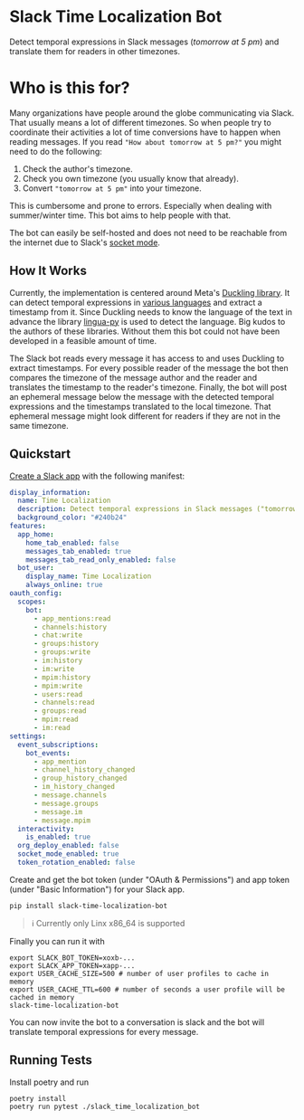 # Slack Time Localization Bot

Detect temporal expressions in Slack messages (_tomorrow at 5 pm_) and translate them for readers in other timezones.

# Who is this for?

Many organizations have people around the globe communicating via Slack. 
That usually means a lot of different timezones.
So when people try to coordinate their activities a lot of time conversions have to happen when reading messages.
If you read `"How about tomorrow at 5 pm?"` you might need to do the following:

1. Check the author's timezone.
2. Check you own timezone (you usually know that already).
3. Convert `"tomorrow at 5 pm"` into your timezone.

This is cumbersome and prone to errors. Especially when dealing with summer/winter time.
This bot aims to help people with that.

The bot can easily be self-hosted and does not need to be reachable from the internet due to Slack's [socket mode](https://api.slack.com/apis/connections/socket).

## How It Works

Currently, the implementation is centered around Meta's [Duckling library](https://github.com/facebook/duckling). 
It can detect temporal expressions in [various languages](https://github.com/facebook/duckling/tree/main/Duckling/Dimensions) and extract a timestamp from it.
Since Duckling needs to know the language of the text in advance the library [lingua-py](https://github.com/pemistahl/lingua-py) is used to detect the language.
Big kudos to the authors of these libraries. Without them this bot could not have been developed in a feasible amount of time.

The Slack bot reads every message it has access to and uses Duckling to extract timestamps. 
For every possible reader of the message the bot then compares the timezone of the message author and the reader and translates the timestamp to the reader's timezone.
Finally, the bot will post an ephemeral message below the message with the detected temporal expressions and the timestamps translated to the local timezone.
That ephemeral message might look different for readers if they are not in the same timezone.

## Quickstart

[Create a Slack app](https://api.slack.com/start/quickstart) with the following manifest:

```yaml
display_information:
  name: Time Localization
  description: Detect temporal expressions in Slack messages ("tomorrow at 5 pm") and translate them for readers in other timezones.
  background_color: "#240b24"
features:
  app_home:
    home_tab_enabled: false
    messages_tab_enabled: true
    messages_tab_read_only_enabled: false
  bot_user:
    display_name: Time Localization
    always_online: true
oauth_config:
  scopes:
    bot:
      - app_mentions:read
      - channels:history
      - chat:write
      - groups:history
      - groups:write
      - im:history
      - im:write
      - mpim:history
      - mpim:write
      - users:read
      - channels:read
      - groups:read
      - mpim:read
      - im:read
settings:
  event_subscriptions:
    bot_events:
      - app_mention
      - channel_history_changed
      - group_history_changed
      - im_history_changed
      - message.channels
      - message.groups
      - message.im
      - message.mpim
  interactivity:
    is_enabled: true
  org_deploy_enabled: false
  socket_mode_enabled: true
  token_rotation_enabled: false
```

Create and get the bot token (under "OAuth & Permissions") and app token (under "Basic Information") for your Slack app.

```shell
pip install slack-time-localization-bot
```

> ℹ️ Currently only Linx x86_64 is supported

Finally you can run it with

```shell
export SLACK_BOT_TOKEN=xoxb-...
export SLACK_APP_TOKEN=xapp-...
export USER_CACHE_SIZE=500 # number of user profiles to cache in memory
export USER_CACHE_TTL=600 # number of seconds a user profile will be cached in memory
slack-time-localization-bot
```

You can now invite the bot to a conversation is slack and the bot will translate temporal expressions for every message.

## Running Tests

Install poetry and run

```shell
poetry install
poetry run pytest ./slack_time_localization_bot
```
